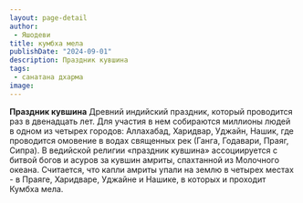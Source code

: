 ```yaml
---
layout: page-detail
author:
 - Яшодеви
title: кумбха мела
publishDate: "2024-09-01"
description: Праздник кувшина
tags:
 - санатана дхарма
image: 
---
```


__Праздник кувшина__
Древний индийский праздник, который проводится раз в двенадцать лет. Для участия в нем собираются миллионы людей в одном из четырех городов: Аллахабад, Харидвар, Уджайн, Нашик, где проводится омовение в водах священных рек (Ганга, Годавари, Праяг, Сипра). В ведийской религии «праздник кувшина» ассоциируется с битвой богов и асуров за кувшин амриты, спахтанной из Молочного океана. Считается, что капли амриты упали на землю в четырех местах - в Праяге, Харидваре, Уджайне и Нашике, в которых и проходит Кумбха мела.

